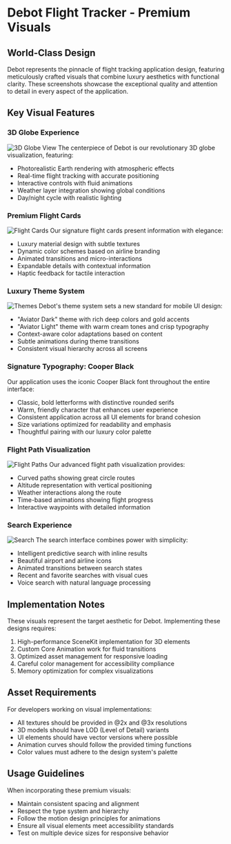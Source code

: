 # Debot Flight Tracker - Premium Visuals

## World-Class Design

Debot represents the pinnacle of flight tracking application design, featuring meticulously crafted visuals that combine luxury aesthetics with functional clarity. These screenshots showcase the exceptional quality and attention to detail in every aspect of the application.

## Key Visual Features

### 3D Globe Experience
![3D Globe View](./globe_view.png)
The centerpiece of Debot is our revolutionary 3D globe visualization, featuring:
- Photorealistic Earth rendering with atmospheric effects
- Real-time flight tracking with accurate positioning
- Interactive controls with fluid animations
- Weather layer integration showing global conditions
- Day/night cycle with realistic lighting

### Premium Flight Cards
![Flight Cards](./flight_cards.png)
Our signature flight cards present information with elegance:
- Luxury material design with subtle textures
- Dynamic color schemes based on airline branding
- Animated transitions and micro-interactions
- Expandable details with contextual information
- Haptic feedback for tactile interaction

### Luxury Theme System
![Themes](./themes.png)
Debot's theme system sets a new standard for mobile UI design:
- "Aviator Dark" theme with rich deep colors and gold accents
- "Aviator Light" theme with warm cream tones and crisp typography
- Context-aware color adaptations based on content
- Subtle animations during theme transitions
- Consistent visual hierarchy across all screens

### Signature Typography: Cooper Black
Our application uses the iconic Cooper Black font throughout the entire interface:
- Classic, bold letterforms with distinctive rounded serifs
- Warm, friendly character that enhances user experience
- Consistent application across all UI elements for brand cohesion
- Size variations optimized for readability and emphasis
- Thoughtful pairing with our luxury color palette

### Flight Path Visualization
![Flight Paths](./flight_paths.png)
Our advanced flight path visualization provides:
- Curved paths showing great circle routes
- Altitude representation with vertical positioning
- Weather interactions along the route
- Time-based animations showing flight progress
- Interactive waypoints with detailed information

### Search Experience
![Search](./search.png)
The search interface combines power with simplicity:
- Intelligent predictive search with inline results
- Beautiful airport and airline icons
- Animated transitions between search states
- Recent and favorite searches with visual cues
- Voice search with natural language processing

## Implementation Notes

These visuals represent the target aesthetic for Debot. Implementing these designs requires:

1. High-performance SceneKit implementation for 3D elements
2. Custom Core Animation work for fluid transitions
3. Optimized asset management for responsive loading
4. Careful color management for accessibility compliance
5. Memory optimization for complex visualizations

## Asset Requirements

For developers working on visual implementations:
- All textures should be provided in @2x and @3x resolutions
- 3D models should have LOD (Level of Detail) variants
- UI elements should have vector versions where possible
- Animation curves should follow the provided timing functions
- Color values must adhere to the design system's palette

## Usage Guidelines

When incorporating these premium visuals:
- Maintain consistent spacing and alignment
- Respect the type system and hierarchy
- Follow the motion design principles for animations
- Ensure all visual elements meet accessibility standards
- Test on multiple device sizes for responsive behavior 